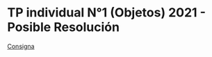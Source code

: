 # TP individual N°1 (Objetos) 2021 - Posible Resolución

[Consigna](https://docs.google.com/document/d/1ONTJTsPqI6fTf76xsArcnaPt7akk63irelm0zia90fw/)
